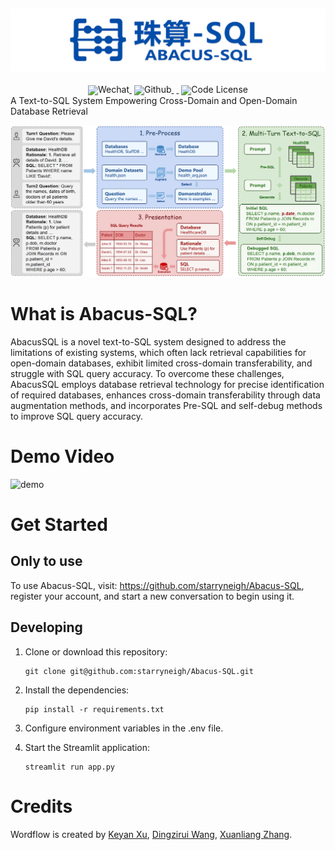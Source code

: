 ![Abacus-SQL](./assets/abacus-sql.png)
--
<div align="center" style="line-height: 1;">
    <a href="https://mp.weixin.qq.com/s/_llPtR4RWrH1QUQ9pvn7aQ" target="_blank" style="margin: 2px;">
        <img alt="Wechat" src="https://img.shields.io/badge/Abacus--SQL-Wechat-%23368B13?logo=wechat&logoColor=%23368B13" style="display: inline-block; vertical-align: middle;"/>
    </a>
    <a href="https://github.com/starryneigh/Abacus-SQL" target="_blank" style="margin: 2px;">
        <img alt="Github" src="https://img.shields.io/badge/Abacus--SQL-GitHub-black?logo=github&logoColor=white" style="display: inline-block; vertical-align: middle;"/>
    </a>
    <a href="https://huozi.8wss.com/abacus-sql/" target="_blank" style="margin: 2px;">
        <img alt="" src="https://img.shields.io/badge/Abacus--SQL-Demo-blue" style="display: inline-block; vertical-align: middle;"/>
    </a>
    <a href="LICENSE" style="margin: 2px;">
        <img alt="Code License" src="https://img.shields.io/badge/License-Apache_2.0-green.svg" style="display: inline-block; vertical-align: middle;"/>
    </a>
</div>
A Text-to-SQL System Empowering Cross-Domain and Open-Domain Database Retrieval

![example](./assets/example.png)

# What is Abacus-SQL?
AbacusSQL is a novel text-to-SQL system designed to address the limitations of existing systems, which often lack retrieval capabilities for open-domain databases, exhibit limited cross-domain transferability, and struggle with SQL query accuracy. To overcome these challenges, AbacusSQL employs database retrieval technology for precise identification of required databases, enhances cross-domain transferability through data augmentation methods, and incorporates Pre-SQL and self-debug methods to improve SQL query accuracy.
# Demo Video
![demo](./assets/Abacus-SQL_en_latest.gif)

# Get Started
## Only to use
To use Abacus-SQL, visit: https://github.com/starryneigh/Abacus-SQL, register your account, and start a new conversation to begin using it.
## Developing
1. Clone or download this repository:
    ```
    git clone git@github.com:starryneigh/Abacus-SQL.git
    ```

2. Install the dependencies:
    ```
    pip install -r requirements.txt
    ```

3. Configure environment variables in the .env file.

4. Start the Streamlit application:
    ```
    streamlit run app.py
    ```

# Credits
Wordflow is created by [Keyan Xu](https://github.com/starryneigh), [Dingzirui Wang](https://zirui-HIT.github.io/), [Xuanliang Zhang](https://zhxlia.github.io/).